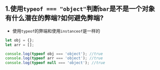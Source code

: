 ## 1.使用`typeof === "object"`判断`bar`是不是一个对象有什么潜在的弊端?如何避免弊端?
- 使用`typeof`的弊端和使用`instanceof`是一样的
```javascript
let obj = {};
let arr = [];

console.log(typeof obj === 'object'); //true
console.log(typeof arr === 'object'); //true
console.log(typeof null === 'object'); //true
```